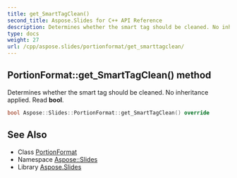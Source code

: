 ```yaml
---
title: get_SmartTagClean()
second_title: Aspose.Slides for C++ API Reference
description: Determines whether the smart tag should be cleaned. No inheritance applied. Read bool.
type: docs
weight: 27
url: /cpp/aspose.slides/portionformat/get_smarttagclean/
---
```

## PortionFormat::get_SmartTagClean() method


Determines whether the smart tag should be cleaned. No inheritance applied. Read **bool**.

```cpp
bool Aspose::Slides::PortionFormat::get_SmartTagClean() override
```

## See Also

* Class [PortionFormat](./)
* Namespace [Aspose::Slides](../)
* Library [Aspose.Slides](../../)
